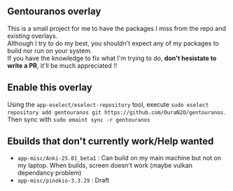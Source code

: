 ## Gentouranos overlay
This is a small project for me to have the packages I miss from the repo and existing overlays.  
Although I try to do my best, you shouldn't expect any of my packages to build nor run on your system.  
If you have the knowledge to fix what I'm trying to do, **don't hesistate to write a PR**, it'll be much appreciated !!  

## Enable this overlay
Using the `app-eselect/eselect-repository` tool, execute `sudo eselect repository add gentouranos git https://github.com/OuraN2O/gentouranos`.  
Then sync with `sudo emaint sync -r gentouranos`

## Ebuilds that don't currently work/Help wanted  
- `app-misc/Anki-25.01_beta1` : Can build on my main machine but not on my laptop. When builds, screen doesn't work (maybe vulkan dependancy problem)
- `app-misc/pinokio-3.3.29` : Draft
